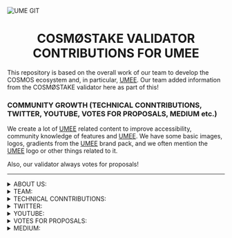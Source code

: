 ![UME GIT](https://user-images.githubusercontent.com/86792707/215264628-cffac30a-9ac1-434c-84fe-6f2be263f18a.jpg)


# <h1 align="center"> COSMØSTAKE VALIDATOR CONTRIBUTIONS FOR UMEE </a> 


This repository is based on the overall work of our team to develop the COSMOS ecosystem and, in particular, [UMEE](https://app.umee.cc). 
Our team added information from the COSMØSTAKE validator here as part of this!




### COMMUNITY GROWTH (TECHNICAL CONNTRIBUTIONS, TWITTER, YOUTUBE, VOTES FOR PROPOSALS, MEDIUM etc.) 

We create a lot of [UMEE](https://app.umee.cc) related content to improve accessibility, community knowledge of features and [UMEE](https://app.umee.cc). 
We have some basic images, logos, gradients from the [UMEE](https://app.umee.cc) brand pack, and we often mention the [UMEE](https://app.umee.cc) logo or other things related to it. 

Also, our validator always votes for proposals!

__________________________________________________________________________________________________________________________________________________________ 

<details>
<summary>ABOUT US:</summary>

- [WEBPAGE](https://cosmostake.space)
 
</details>

<details>
<summary>TEAM:</summary>

- [Laura Kharkevych](https://github.com/LauraKhar)
- [Max Levush](https://github.com/maxlevush-COINSIDE)
- [Yan Lytvynenko](https://github.com/ZAZIK3)
- [Violetta Markush](https://github.com/vilolaa)
</details>



<details>
<summary>TECHNICAL CONNTRIBUTIONS:</summary>


- We're validator UMEE - [LINK TO COSMØSTAKE VALIDATOR](https://www.mintscan.io/umee/validators/umeevaloper10nlsvhss7cfzu0xugyeq8gjkcp5g4kx8gun7xx)
<img width="1512" alt="Снимок экрана 2023-01-28 в 15 51" src="https://user-images.githubusercontent.com/86792707/215282984-2fa9ac4e-8642-4c30-acf5-506f6498445e.png">

</details>





<details>
<summary>TWITTER:</summary>


We create a lot of Umee-related content to improve the community's knowledge of features and inform about Umee-related news.
We use the Umee brandbook to match the style of the company. We often mention the [UMEE](https://app.umee.cc) logo or other related things.
________________________________________________________________________________________________________________________
 
- UMEE | STATISTICS  

- [LINK TO TWITTER POST](https://twitter.com/COSM0STAKE/status/1625083512444358657?s=20&t=AuMz_AH6sX1aVryf4VjpGQ)

![UMEE STATISTICS](https://user-images.githubusercontent.com/123416278/218444371-21664bd3-8e0b-4c43-8db5-1f85df4e8bf3.png)

__________________________________________________________________________________________________________________________________________________________

 
- WHAT IS UMEE ?  

- [LINK TO TWITTER POST](https://twitter.com/COSM0STAKE/status/1609094489855102980?s=20&t=mykGXHqpZMWCDJ7lyCZwRQ)

<img width="2780" alt="44" src="https://user-images.githubusercontent.com/123416278/215321599-a9a717a1-0b38-4015-99d9-ec64e0512ee7.png">

__________________________________________________________________________________________________________________________________________________________
 
 
- UMEE - Mainnet Upgrade v4: Historacle Launch! 

- [LINK TO TWITTER POST](https://twitter.com/COSM0STAKE/status/1622887850181025793?s=20&t=h1QYfv7wpQK1BRf3rqWPJA)

<img width="1394" alt="Frame 495" src="https://user-images.githubusercontent.com/123416278/217448380-dde4b517-d185-4b9e-b668-4c24bfa9c8ed.png">

__________________________________________________________________________________________________________________________________________________________
 
 
- UMEE is the leading project among the @cosmos ecosystem in terms of the number of transactions over the past 7D. One of the most important projects based on #Tedermint ⚛️  

- [LINK TO TWITTER POST](https://twitter.com/COSM0STAKE/status/1611654947895910400?s=20&t=mykGXHqpZMWCDJ7lyCZwRQ)

![photo_2023-01-06_23-43-36](https://user-images.githubusercontent.com/123416278/215321737-4c1bd497-68be-450f-85b3-80d30ee65f36.jpg)

__________________________________________________________________________________________________________________________________________________________
 
- 1/6 A vision of a world where finance is transparent and decentralized in every possible way? - All this in one idea project Umee, which seeks to transform the global debt markets. And today we invite you to learn about The Institutional Lending DAO 

- [LINK TO TWITTER POST](https://twitter.com/COSM0STAKE/status/1612793506724040704?s=20&t=mykGXHqpZMWCDJ7lyCZwRQ)

![1](https://user-images.githubusercontent.com/123416278/215321764-c720a2ce-5ce3-4013-b9ab-85d5085fee04.jpeg)

__________________________________________________________________________________________________________________________________________________________
 
- 2/6 Features - Fixed Term Loans 

- [LINK TO TWITTER POST](https://twitter.com/COSM0STAKE/status/1612793508892377090?s=20&t=mykGXHqpZMWCDJ7lyCZwRQ)

![2](https://user-images.githubusercontent.com/123416278/215321824-fcd68fe6-565b-4489-8e14-7b00726e2b78.jpeg)

__________________________________________________________________________________________________________________________________________________________
 
 
- 3/6 Features - Credit Analysis

- [LINK TO TWITTER POST](https://twitter.com/COSM0STAKE/status/1612793511291621376?s=20&t=mykGXHqpZMWCDJ7lyCZwRQ)

![FmHK1mQWQAAbaui](https://user-images.githubusercontent.com/123416278/215321852-8d14a8bb-2e7e-4263-b1ab-1c82ffc8b4eb.jpeg)

__________________________________________________________________________________________________________________________________________________________
 
 
- 4/6 UDX Roles

- [LINK TO TWITTER POST](https://twitter.com/COSM0STAKE/status/1612793513921372160?s=20&t=mykGXHqpZMWCDJ7lyCZwRQ)

![4](https://user-images.githubusercontent.com/123416278/215321887-1977130a-6c3f-481d-be04-739ed0a3d16c.jpeg)

__________________________________________________________________________________________________________________________________________________________
 
 
- 5/6 The Guardian Guild - What is the Guardian Guild?

- [LINK TO TWITTER POST](https://twitter.com/COSM0STAKE/status/1612793516228497409?s=20&t=mykGXHqpZMWCDJ7lyCZwRQ)

![5](https://user-images.githubusercontent.com/123416278/215321925-5677c5bc-8d9b-48ec-8869-424dbe74c337.jpeg)

__________________________________________________________________________________________________________________________________________________________
 
 
- 6/6 The Guardian Guild - Guardian Rankings

- [LINK TO TWITTER POST](https://twitter.com/COSM0STAKE/status/1612793518639939587?s=20&t=mykGXHqpZMWCDJ7lyCZwRQ)

![6](https://user-images.githubusercontent.com/123416278/215321960-8892e19f-7972-426d-807d-4a8edc6b539c.jpeg)

__________________________________________________________________________________________________________________________________________________________


- UMEE WEEKLY RECAP 

- [LINK TO TWITTER POST](https://twitter.com/COSM0STAKE/status/1608126012067282944?s=20&t=sU0QPcNHsoHA4mSW3WG_yg)

![1](https://user-images.githubusercontent.com/86792707/215316791-fb473939-c4b1-47d2-bafa-dc499a95b1fe.jpeg)

__________________________________________________________________________________________________________________________________________________________
 
 
- WE VALIDATE UMEE  

- [LINK TO TWITTER POST](https://twitter.com/COSM0STAKE/status/1608399345346387969?s=20&t=mykGXHqpZMWCDJ7lyCZwRQ)

![FlIude7XkAEImZ1](https://user-images.githubusercontent.com/123416278/215321542-0758e1a1-d9c3-4ab6-865c-0cd0ef558348.jpeg)

__________________________________________________________________________________________________________________________________________________________




### HER'S THE LIST OF TWITTER MENTIONS FROM [COSMØSTAKE](https://twitter.com/COSM0STAKE) ABOUT [UMEE](https://app.umee.cc)

[28.12.2022](https://twitter.com/COSM0STAKE/status/1608126012067282944?s=20&t=sU0QPcNHsoHA4mSW3WG_yg), 
[29.12.2022](https://twitter.com/COSM0STAKE/status/1608399345346387969?s=20&t=sU0QPcNHsoHA4mSW3WG_yg),
[31.12.2022](https://twitter.com/COSM0STAKE/status/1609094489855102980?s=20&t=sU0QPcNHsoHA4mSW3WG_yg),
[03.01.2022](https://twitter.com/COSM0STAKE/status/1610244475003015168?s=20&t=sU0QPcNHsoHA4mSW3WG_yg),
[07.01.2022](https://twitter.com/COSM0STAKE/status/1611654947895910400?s=20&t=sU0QPcNHsoHA4mSW3WG_yg),
[10.01.2022](https://twitter.com/COSM0STAKE/status/1612793506724040704?s=20&t=sU0QPcNHsoHA4mSW3WG_yg),
[31.01.2022](https://twitter.com/COSM0STAKE/status/1620354084237889537?s=20&t=jaL0jjg6MQEMZRakFFG_NA), 
[01.02.2022](https://twitter.com/COSM0STAKE/status/1620683370417229825?s=20&t=mW5hyJnigNiJmikc8oyQyw),
[03.02.2022](https://twitter.com/COSM0STAKE/status/1621418625574862850?s=20&t=h1QYfv7wpQK1BRf3rqWPJA),
[06.02.2022](https://twitter.com/COSM0STAKE/status/1622522306965696515?s=20&t=h1QYfv7wpQK1BRf3rqWPJA),
[07.02.2022](https://twitter.com/COSM0STAKE/status/1622887850181025793?s=20&t=h1QYfv7wpQK1BRf3rqWPJA),
[09.02.2022](https://twitter.com/COSM0STAKE/status/1623601416978808832?s=20&t=tgmG5g8CBFX6TPQ32GK77A),
[10.02.2022](https://twitter.com/COSM0STAKE/status/1623947498116075523?s=20&t=tgmG5g8CBFX6TPQ32GK77A),
[13.02.2022](https://twitter.com/COSM0STAKE/status/1625083512444358657?s=20&t=AuMz_AH6sX1aVryf4VjpGQ),
[22.02.2022](https://twitter.com/COSM0STAKE/status/1628288101293469696?s=20),
[22.02.2022](https://twitter.com/COSM0STAKE/status/1628477651957563394?s=20),
[23.02.2022](https://twitter.com/COSM0STAKE/status/1628648397551947776?s=20),
[26.02.2022](https://twitter.com/COSM0STAKE/status/1629746955118075904?s=20),
[02.03.2022](https://twitter.com/COSM0STAKE/status/1631303698075852804?s=20),

</details>





<details>
<summary>YOUTUBE:</summary>
 
- UMEE | TOKENOMICS 

- [LINK TO YOUTUBE VIDEO](https://www.youtube.com/watch?v=0BSRJsmey24&t=32s)

![photo_2023-02-02_10-52-53](https://user-images.githubusercontent.com/123416278/217448064-4b806a2b-f12a-4bd6-b5de-d1c075ae9510.jpg)

__________________________________________________________________________________________________________________________________________________________

- UMEE - AUTO-COMPOUND STAKING ⚛️ 

- [LINK TO YOUTUBE VIDEO](https://www.youtube.com/watch?v=igBc-NXOJII&t)

<img width="1280" alt="Frame 488" src="https://user-images.githubusercontent.com/123416278/215980898-3bb38348-7c2b-4758-ad1f-52f92b13b780.png">

__________________________________________________________________________________________________________________________________________________________

- UMEE - CROSS CHAIN DEFI HUB | INSTRUCTIONS FOR USING THE UMEE APP ⚛️

- [LINK TO YOUTUBE VIDEO](https://www.youtube.com/watch?v=Bk87eJATjoU&t)

![photo_2023-01-03_13-48-43](https://user-images.githubusercontent.com/123416278/215321689-cae625be-f185-4138-a7cf-e64a47bf9da6.jpg)

__________________________________________________________________________________________________________________________________________________________
 
- New LSD tokens in UMEE dApp

- [LINK TO YOUTUBE VIDEO](https://www.youtube.com/watch?v=8HL3wzawnTE&t=6s)

![Ume LSD](https://user-images.githubusercontent.com/123416278/222463244-b6446174-279b-4ad9-a655-5880a83c0efd.jpeg)

__________________________________________________________________________________________________________________________________________________________
 
- Airdrop For UMEE Stakers The Complete Guide

- [LINK TO YOUTUBE VIDEO](https://www.youtube.com/watch?v=ln6MgFQPYYQ&t=2s)

![maxresdefault](https://user-images.githubusercontent.com/123416278/222463633-840bfbb3-ca6e-4aff-b83d-a6f67a95f34c.jpeg)

__________________________________________________________________________________________________________________________________________________________


</details>


<details>
<summary>VOTES FOR PROPOSALS:</summary>

- COSMØSTAKE votes YES on Proposal #39 
 
- [LINK TO TWITTER POST](https://twitter.com/COSM0STAKE/status/1620354084237889537?s=20&t=h1QYfv7wpQK1BRf3rqWPJA)

![UME 39](https://user-images.githubusercontent.com/123416278/215749937-4424c5c0-2dc2-4473-b98c-19f34a66ed35.jpg)

__________________________________________________________________________________________________________________________________________________________
 

- COSMØSTAKE votes YES on Proposal #41
 
- [LINK TO TWITTER POST](https://twitter.com/COSM0STAKE/status/1622522306965696515?s=20&t=h1QYfv7wpQK1BRf3rqWPJA)

![41](https://user-images.githubusercontent.com/123416278/217448758-042a42ce-adc3-4f52-b05a-b275d9002b1e.jpg)

__________________________________________________________________________________________________________________________________________________________
 
- COSMØSTAKE votes YES on Proposal #42
 
- [LINK TO TWITTER POST](https://twitter.com/COSM0STAKE/status/1623601416978808832?s=20&t=tgmG5g8CBFX6TPQ32GK77A)

![42](https://user-images.githubusercontent.com/123416278/218030834-dbb82ab0-8109-4f98-a1d9-6f19526d13ee.jpg)

__________________________________________________________________________________________________________________________________________________________
 
- COSMØSTAKE votes YES on Proposal #43
 
- [LINK TO TWITTER POST](https://twitter.com/COSM0STAKE/status/1623947498116075523?s=20&t=tgmG5g8CBFX6TPQ32GK77A)

![43](https://user-images.githubusercontent.com/123416278/218030943-aaab45e3-08d6-49ba-8b0a-5d76e64e6020.jpg)

__________________________________________________________________________________________________________________________________________________________
 
- COSMØSTAKE votes YES on Proposal #44
 
- [LINK TO TWITTER POST](https://twitter.com/COSM0STAKE/status/1628648397551947776?s=20)

![44](https://user-images.githubusercontent.com/123416278/222459609-0a81553b-53b1-47bb-9f16-e6829a9933e4.jpg)

__________________________________________________________________________________________________________________________________________________________
 
- COSMØSTAKE votes YES on Proposal #45
 
- [LINK TO TWITTER POST](https://twitter.com/COSM0STAKE/status/1631303698075852804?s=20)

![45](https://user-images.githubusercontent.com/123416278/222460642-37aebf1e-b016-49aa-9155-1e396ee9ce5d.jpg)

__________________________________________________________________________________________________________________________________________________________
 
</details>



<details>
<summary>MEDIUM:</summary>

- Guide To Setup Up | UmeeValidator Node (Manually)
 
- Read: https://link.medium.com/vvSsFSGtCxb

![1_hOCkGpWUTf6JKdsyRolFiA](https://user-images.githubusercontent.com/123416278/222462470-c574ff81-8cec-4b89-b75b-331e39f14959.jpg)

__________________________________________________________________________________________________________________________________________________________
</details>
